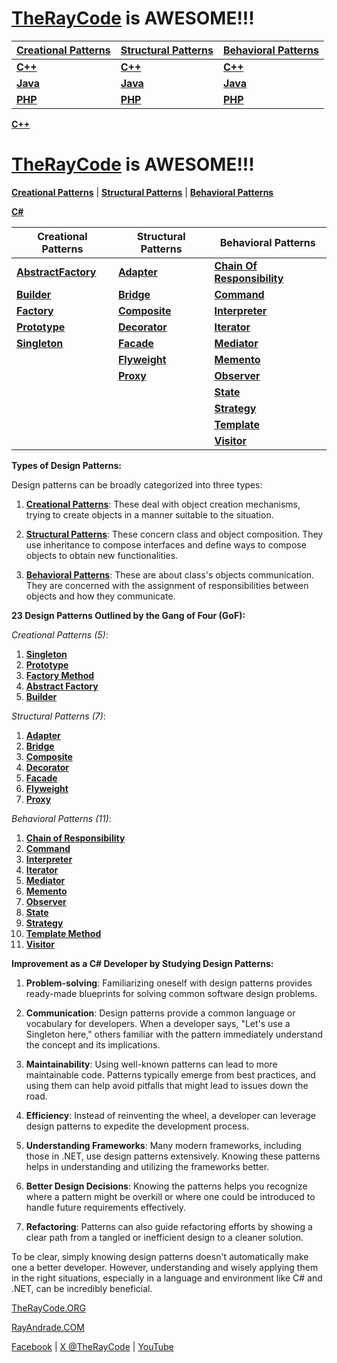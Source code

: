 # [TheRayCode](README.md) is AWESOME!!!

|**[Creational Patterns](./Creational/README.md)** | **[Structural Patterns](./Structural/README.md)** | **[Behavioral Patterns](./Behavioral/README.md)** |
|---|---|---|
|**[C++](../CPP/Creational/README.md)** | **[C++](../CPP/Structural/README.md)** | **[C++](../CPP/Behavioral/README.md)** |
|**[Java](../Java/Creational/README.md)** | **[Java](../Java/Structural/README.md)** | **[Java](../Java/Behavioral/README.md)** |
|**[PHP](../PHP/Creational/README.md)** | **[PHP](../PHP/Structural/README.md)** | **[PHP](../PHP/Behavioral/README.md)** |


**[C++](../README.md)** 


# [TheRayCode](../../README.md) is AWESOME!!!

**[Creational Patterns](./Creational/README.md)** | **[Structural Patterns](./Structural/README.md)** | **[Behavioral Patterns](./Behavioral/README.md)**

**[C#](../README.md)** 

| Creational Patterns | Structural Patterns | Behavioral Patterns |
|--------------|-----|-----------|
| [**AbstractFactory**](Creational/AbstractFactory/README.md) | [**Adapter**](./Structural/Adapter/README.md)         | [**Chain Of Responsibility**](./Behavioral/ChainOfResponsibility/README.md) |
| [**Builder**](./Creational/Builder/README.md)                 | [**Bridge**](./Structural/Bridge/README.md)           | [**Command**](./Behavioral/Command/README.md) |
| [**Factory**](./Creational/Factory/README.md)                 | [**Composite**](./Structural/Composite/README.md)     | [**Interpreter**](./Behavioral/Interpreter/README.md) |
| [**Prototype**](./Creational/Prototype/README.md)             | [**Decorator**](./Structural/Decorator/README.md)     | [**Iterator**](./Behavioral/Iterator/README.md) |
| [**Singleton**](./Creational/Singleton/README.md)             | [**Facade**](./Structural/Facade/README.md)           | [**Mediator**](./Behavioral/Mediator/README.md) |
|                                                               | [**Flyweight**](./Structural/Flyweight/README.md)     | [**Memento**](./Behavioral/Memento/README.md)  |
|                                                               | [**Proxy**](./Structural/Proxy/README.md)             | [**Observer**](./Behavioral/Observer/README.md) |
|                                                               |                                                       | [**State**](./Behavioral/State/README.md)  |
|                                                               |                                                       | [**Strategy**](./Behavioral/Strategy/README.md)  |
|                                                               |                                                       | [**Template**](./Behavioral/Template/README.md) |
|                                                               |                                                       | [**Visitor**](./Behavioral/Visitor/README.md) |


**Types of Design Patterns:**

Design patterns can be broadly categorized into three types:

1. [**Creational Patterns**](Creational/README.md): These deal with object creation mechanisms, trying to create objects in a manner suitable to the situation.
  
2. [**Structural Patterns**](Structural/README.md): These concern class and object composition. They use inheritance to compose interfaces and define ways to compose objects to obtain new functionalities.

3. [**Behavioral Patterns**](Behavioral/README.md): These are about class's objects communication. They are concerned with the assignment of responsibilities between objects and how they communicate.

**23 Design Patterns Outlined by the Gang of Four (GoF):**

*Creational Patterns (5)*:

1. [**Singleton**](./Creational/Singleton/README.md)
2. [**Prototype**](./Creational/Prototype/README.md)
3. [**Factory Method**](./Creational/Factory/README.md)
4. [**Abstract Factory**](./Creational/AbstractFactory/README.md)
5. [**Builder**](./Creational/AbstractFactory/README.md)

*Structural Patterns (7)*:

1. [**Adapter**](./Structural/Adapter/README.md)
2. [**Bridge**](./Structural/Bridge/README.md)
3. [**Composite**](./Structural/Composite/README.md)
4. [**Decorator**](./Structural/Decorator/README.md)
5. [**Facade**](./Structural/Facade/README.md)
6. [**Flyweight**](./Structural/Flyweight/README.md)
7. [**Proxy**](./Structural/Proxy/README.md)

*Behavioral Patterns (11)*:

1. [**Chain of Responsibility**](./Behavioral/ChainOfResponsibility/README.md)
2. [**Command**](./Behavioral/Command/README.md)
3. [**Interpreter**](./Behavioral/Interpreter/README.md)
4. [**Iterator**](./Behavioral/Iterator/README.md)
5. [**Mediator**](./Behavioral/Mediator/README.md)
6. [**Memento**](./Behavioral/Memento/README.md)
7. [**Observer**](./Behavioral/Command/README.md)
8. [**State**](./Behavioral/State/README.md)
9. [**Strategy**](./Behavioral/Strategy/README.md)
10. [**Template Method**](./Behavioral/Template/README.md)
11. [**Visitor**](./Behavioral/Visitor/README.md)

**Improvement as a C# Developer by Studying Design Patterns:**

1. **Problem-solving**: Familiarizing oneself with design patterns provides ready-made blueprints for solving common software design problems. 

2. **Communication**: Design patterns provide a common language or vocabulary for developers. When a developer says, "Let's use a Singleton here," others familiar with the pattern immediately understand the concept and its implications.

3. **Maintainability**: Using well-known patterns can lead to more maintainable code. Patterns typically emerge from best practices, and using them can help avoid pitfalls that might lead to issues down the road.

4. **Efficiency**: Instead of reinventing the wheel, a developer can leverage design patterns to expedite the development process.

5. **Understanding Frameworks**: Many modern frameworks, including those in .NET, use design patterns extensively. Knowing these patterns helps in understanding and utilizing the frameworks better.

6. **Better Design Decisions**: Knowing the patterns helps you recognize where a pattern might be overkill or where one could be introduced to handle future requirements effectively.

7. **Refactoring**: Patterns can also guide refactoring efforts by showing a clear path from a tangled or inefficient design to a cleaner solution.

To be clear, simply knowing design patterns doesn't automatically make one a better developer. However, understanding and wisely applying them in the right situations, especially in a language and environment like C# and .NET, can be incredibly beneficial.

[TheRayCode.ORG](https://www.TheRayCode.ORG)

[RayAndrade.COM](https://www.RayAndrade.com)

[Facebook](https://www.facebook.com/TheRayCode/) | [X @TheRayCode](https://www.x.com/TheRayCode/) | [YouTube](https://www.youtube.com/TheRayCode/)
